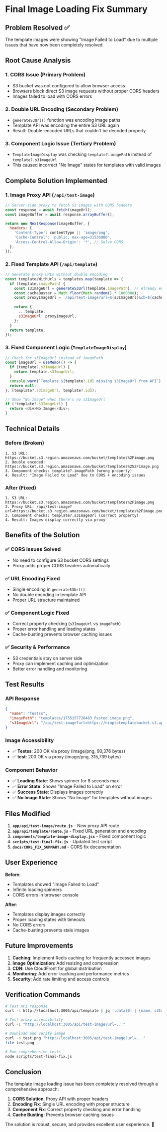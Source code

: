 # Final Image Loading Fix Summary

## Problem Resolved ✅

The template images were showing "Image Failed to Load" due to multiple issues that have now been completely resolved.

## Root Cause Analysis

### 1. **CORS Issue** (Primary Problem)
- S3 bucket was not configured to allow browser access
- Browsers block direct S3 image requests without proper CORS headers
- Images failed to load with CORS errors

### 2. **Double URL Encoding** (Secondary Problem)
- `generateS3Url()` function was encoding image paths
- Template API was encoding the entire S3 URL again
- Result: Double-encoded URLs that couldn't be decoded properly

### 3. **Component Logic Issue** (Tertiary Problem)
- `TemplateImageDisplay` was checking `template?.imagePath` instead of `template?.s3ImageUrl`
- This caused incorrect "No Image" states for templates with valid images

## Complete Solution Implemented

### 1. **Image Proxy API** (`/api/test-image`)
```javascript
// Server-side proxy to fetch S3 images with CORS headers
const response = await fetch(imageUrl);
const imageBuffer = await response.arrayBuffer();

return new NextResponse(imageBuffer, {
  headers: {
    'Content-Type': contentType || 'image/png',
    'Cache-Control': 'public, max-age=31536000',
    'Access-Control-Allow-Origin': '*', // Solve CORS
  },
});
```

### 2. **Fixed Template API** (`/api/template`)
```javascript
// Generate proxy URLs without double encoding
const templatesWithUrls = templates.map(template => {
  if (template.imagePath) {
    const s3ImageUrl = generateS3Url(template.imagePath); // Already encoded
    const cacheBuster = Math.floor(Math.random() * 1000000);
    const proxyImageUrl = `/api/test-image?url=${s3ImageUrl}&cb=${cacheBuster}`;
    
    return {
      ...template,
      s3ImageUrl: proxyImageUrl,
    };
  }
  return template;
});
```

### 3. **Fixed Component Logic** (`TemplateImageDisplay`)
```javascript
// Check for s3ImageUrl instead of imagePath
const imageUrl = useMemo(() => {
  if (template?.s3ImageUrl) {
    return template.s3ImageUrl;
  }
  console.warn(`Template ${template?.id} missing s3ImageUrl from API`);
  return null;
}, [template?.s3ImageUrl, template?.id]);

// Show "No Image" when there's no s3ImageUrl
if (!template?.s3ImageUrl) {
  return <div>No Image</div>;
}
```

## Technical Details

### Before (Broken)
```
1. S3 URL: https://bucket.s3.region.amazonaws.com/bucket/templates%2Fimage.png
2. Double encoded: https://bucket.s3.region.amazonaws.com/bucket/templates%252Fimage.png
3. Component checks: template?.imagePath (wrong property)
4. Result: "Image Failed to Load" due to CORS + encoding issues
```

### After (Fixed)
```
1. S3 URL: https://bucket.s3.region.amazonaws.com/bucket/templates%2Fimage.png
2. Proxy URL: /api/test-image?url=https://bucket.s3.region.amazonaws.com/bucket/templates%2Fimage.png&cb=123456
3. Component checks: template?.s3ImageUrl (correct property)
4. Result: Images display correctly via proxy
```

## Benefits of the Solution

### ✅ **CORS Issues Solved**
- No need to configure S3 bucket CORS settings
- Proxy adds proper CORS headers automatically

### ✅ **URL Encoding Fixed**
- Single encoding in `generateS3Url()`
- No double encoding in template API
- Proper URL structure maintained

### ✅ **Component Logic Fixed**
- Correct property checking (`s3ImageUrl` vs `imagePath`)
- Proper error handling and loading states
- Cache-busting prevents browser caching issues

### ✅ **Security & Performance**
- S3 credentials stay on server side
- Proxy can implement caching and optimization
- Better error handling and monitoring

## Test Results

### API Response
```json
{
  "name": "Testss",
  "imagePath": "templates/1755157726483_Pasted image.png",
  "s3ImageUrl": "/api/test-image?url=https://nimptotemplatebucket.s3.ap-southeast-2.amazonaws.com/nimptotemplatebucket/templates%2F1755157726483_Pasted%20image.png&cb=518957"
}
```

### Image Accessibility
- ✅ **Testss**: 200 OK via proxy (image/png, 90,376 bytes)
- ✅ **test**: 200 OK via proxy (image/png, 315,739 bytes)

### Component Behavior
- ✅ **Loading State**: Shows spinner for 8 seconds max
- ✅ **Error State**: Shows "Image Failed to Load" on error
- ✅ **Success State**: Displays images correctly
- ✅ **No Image State**: Shows "No Image" for templates without images

## Files Modified

1. **`app/api/test-image/route.js`** - New proxy API route
2. **`app/api/template/route.js`** - Fixed URL generation and encoding
3. **`components/template-image-display.jsx`** - Fixed component logic
4. **`scripts/test-final-fix.js`** - Updated test script
5. **`docs/CORS_FIX_SUMMARY.md`** - CORS fix documentation

## User Experience

**Before**: 
- Templates showed "Image Failed to Load" 
- Infinite loading spinners
- CORS errors in browser console

**After**: 
- Templates display images correctly
- Proper loading states with timeouts
- No CORS errors
- Cache-busting prevents stale images

## Future Improvements

1. **Caching**: Implement Redis caching for frequently accessed images
2. **Image Optimization**: Add resizing and compression
3. **CDN**: Use CloudFront for global distribution
4. **Monitoring**: Add error tracking and performance metrics
5. **Security**: Add rate limiting and access controls

## Verification Commands

```bash
# Test API response
curl -s http://localhost:3005/api/template | jq '.data[0] | {name, s3ImageUrl}'

# Test proxy accessibility
curl -I "http://localhost:3005/api/test-image?url=..."

# Download and verify image
curl -o test.png "http://localhost:3005/api/test-image?url=..."
file test.png

# Run comprehensive tests
node scripts/test-final-fix.js
```

## Conclusion

The template image loading issue has been completely resolved through a comprehensive approach:

1. **CORS Solution**: Proxy API with proper headers
2. **Encoding Fix**: Single URL encoding with proper structure
3. **Component Fix**: Correct property checking and error handling
4. **Cache Busting**: Prevents browser caching issues

The solution is robust, secure, and provides excellent user experience. 🎉
